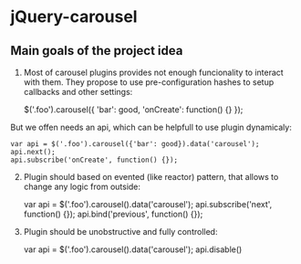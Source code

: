 jQuery-carousel
===============

Main goals of the project idea
------------------------------

1. Most of carousel plugins provides not enough funcionality to interact with them. They propose to use pre-configuration hashes to setup callbacks and other settings:


    $('.foo').carousel({ 'bar': good, 'onCreate': function() {} });

But we offen needs an api, which can be helpfull to use plugin dynamicaly:

    var api = $('.foo').carousel({'bar': good}).data('carousel');
    api.next();
    api.subscribe('onCreate', function() {});

2. Plugin should based on evented (like reactor) pattern, that allows to change any logic from outside:


    var api = $('.foo').carousel().data('carousel');
    api.subscribe('next', function() {});
    api.bind('previous',  function() {});

3. Plugin should be unobstructive and fully controlled:


    var api = $('.foo').carousel().data('carousel');
    api.disable()





